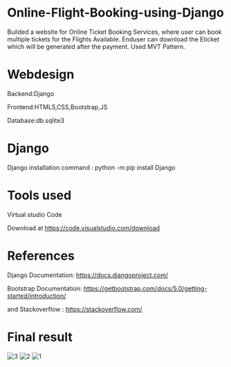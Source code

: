 # Online-Flight-Booking-using-Django
Builded a website for Online Ticket Booking Services, where user can book multiple tickets for the Flights Available.
Enduser can download the Eticket which will be generated after the payment.
Used MVT Pattern.


# Webdesign
Backend:Django

Frontend:HTML5,CSS,Bootstrap,JS

Database:db.sqlite3

# Django

 Django installation command : python -m pip install Django
 
# Tools used

Virtual studio Code

Download at https://code.visualstudio.com/download

# References

Django Documentation: https://docs.djangoproject.com/

Bootstrap Documentation: https://getbootstrap.com/docs/5.0/getting-started/introduction/

and Stackoverflow : https://stackoverflow.com/


# Final result

![3](https://user-images.githubusercontent.com/72663082/127614012-d97a9a45-1916-43dc-b622-fa7e766645ca.jpeg)
![2](https://user-images.githubusercontent.com/72663082/127614004-e40d8bdc-573f-4f32-96b1-82883b305f1e.jpeg)
![1](https://user-images.githubusercontent.com/72663082/127613996-927b7eb2-f40a-4688-9265-77593e9107d4.jpeg)
